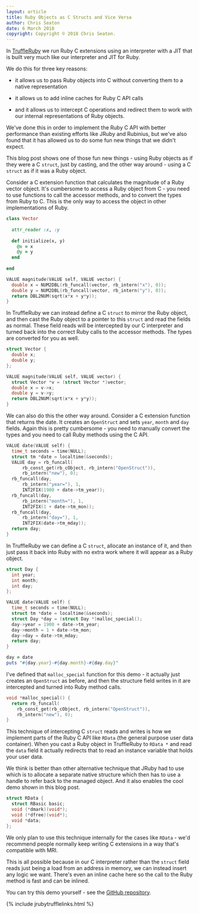 ```yaml
---
layout: article
title: Ruby Objects as C Structs and Vice Versa
author: Chris Seaton
date: 6 March 2018
copyright: Copyright © 2018 Chris Seaton.
---
```


In [TruffleRuby](..) we run Ruby C extensions using an interpreter with a JIT
that is built very much like our interpreter and JIT for Ruby.

We do this for three key reasons:

- it allows us to pass Ruby objects into C without converting them to a native
  representation

- it allows us to add inline caches for Ruby C API calls

- and it allows us to intercept C operations and redirect them to work with our
  internal representations of Ruby objects.

We've done this in order to implement the Ruby C API with better performance
than existing efforts like JRuby and Rubinius, but we've also found that it has
allowed us to do some fun new things that we didn't expect.

This blog post shows one of those fun new things - using Ruby objects as if they
were a C `struct`, just by casting, and the other way around - using a C
`struct` as if it was a Ruby object.

Consider a C extension function that calculates the magnitude of a Ruby vector
object. It's cumbersome to access a Ruby object from C - you need to use
functions to call the accessor methods, and to convert the types from Ruby to C.
This is the only way to access the object in other implementations of Ruby.

```ruby
class Vector
  
  attr_reader :x, :y
  
  def initialize(x, y)
    @x = x
    @y = y
  end
  
end
```

```c
VALUE magnitude(VALUE self, VALUE vector) {
  double x = NUM2DBL(rb_funcall(vector, rb_intern("x"), 0));
  double y = NUM2DBL(rb_funcall(vector, rb_intern("y"), 0));
  return DBL2NUM(sqrt(x*x + y*y));
}
```

In TruffleRuby we can instead define a C `struct` to mirror the Ruby object, and
then cast the Ruby object to a pointer to this `struct` and read the fields as
normal. These field reads will be intercepted by our C interpreter and turned
back into the correct Ruby calls to the accessor methods. The types are
converted for you as well.

```c
struct Vector {
  double x;
  double y;
};

VALUE magnitude(VALUE self, VALUE vector) {
  struct Vector *v = (struct Vector *)vector;
  double x = v->x;
  double y = v->y;
  return DBL2NUM(sqrt(x*x + y*y));
}
```

We can also do this the other way around. Consider a C extension function that
returns the date. It creates an `OpenStruct` and sets `year`, `month` and `day`
fields. Again this is pretty cumbersome - you need to manually convert the types
and you need to call Ruby methods using the C API.


```c
VALUE date(VALUE self) {
  time_t seconds = time(NULL);
  struct tm *date = localtime(&seconds);
  VALUE day = rb_funcall(
      rb_const_get(rb_cObject, rb_intern("OpenStruct")),
      rb_intern("new"), 0);
  rb_funcall(day,
      rb_intern("year="), 1,
      INT2FIX(1900 + date->tm_year));
  rb_funcall(day,
      rb_intern("month="), 1,
      INT2FIX(1 + date->tm_mon));
  rb_funcall(day,
      rb_intern("day="), 1,
      INT2FIX(date->tm_mday));
  return day;
}
```

In TruffleRuby we can define a C `struct`, allocate an instance of it, and then
just pass it back into Ruby with no extra work where it will appear as a Ruby
object.

```c
struct Day {
  int year;
  int month;
  int day;
};

VALUE date(VALUE self) {
  time_t seconds = time(NULL);
  struct tm *date = localtime(&seconds);
  struct Day *day = (struct Day *)malloc_special();
  day->year = 1900 + date->tm_year;
  day->month = 1 + date->tm_mon;
  day->day = date->tm_mday;
  return day;
}
```

```ruby
day = date
puts "#{day.year}-#{day.month}-#{day.day}"
```

I've defined that `malloc_special` function for this demo - it actually just
creates an `OpenStruct` as before, and then the structure field writes in it are
intercepted and turned into Ruby method calls.

```c
void *malloc_special() {
  return rb_funcall(
    rb_const_get(rb_cObject, rb_intern("OpenStruct")),
    rb_intern("new"), 0);
}
```

This technique of intercepting C `struct` reads and writes is how we implement
parts of the Ruby C API like `RData` (the general purpose user data container).
When you cast a Ruby object in TruffleRuby to `RData *` and read the `data`
field it actually redirects that to read an instance variable that holds your
user data.

We think is better than other alternative technique that JRuby had to use which
is to allocate a separate native structure which then has to use a handle to
refer back to the managed object. And it also enables the cool demo shown in
this blog post.

```c
struct RData {
  struct RBasic basic;
  void (*dmark)(void*);
  void (*dfree)(void*);
  void *data;
};
```

We only plan to use this technique internally for the cases like `RData` - we'd
recommend people normally keep writing C extensions in a way that's compatible
with MRI.

This is all possible because in our C interpreter rather than the `struct` field
reads just being a load from an address in memory, we can instead insert any
logic we want. There's even an inline cache here so the call to the Ruby method
is fast and can be inlined.

You can try this demo yourself - see the
[GitHub repository](https://github.com/chrisseaton/struct-blog-post).

{% include jrubytrufflelinks.html %}
